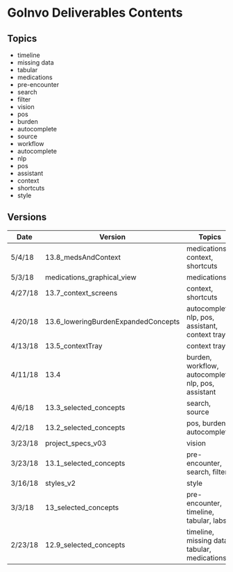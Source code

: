 # GoInvo Deliverables Contents #

## Topics ##
- timeline
- missing data 
- tabular
- medications
- pre-encounter
- search
- filter
- vision
- pos
- burden
- autocomplete
- source
- workflow
- autocomplete
- nlp
- pos
- assistant
- context
- shortcuts
- style

## Versions ##
Date | Version | Topics
-| - | -
5/4/18 | 13.8_medsAndContext | medications, context, shortcuts
5/3/18 | medications_graphical_view | medications
4/27/18 | 13.7_context_screens | context, shortcuts
4/20/18 | 13.6_loweringBurdenExpandedConcepts | autocomplete, nlp, pos, assistant, context tray
4/13/18 | 13.5_contextTray | context tray
4/11/18 | 13.4 | burden, workflow, autocomplete, nlp, pos, assistant 
4/6/18 | 13.3_selected_concepts | search, source
4/2/18 | 13.2_selected_concepts | pos, burden, autocomplete
3/23/18 | project_specs_v03 | vision
3/23/18 | 13.1_selected_concepts | pre-encounter, search, filter
3/16/18 | styles_v2 | style
3/3/18 | 13_selected_concepts | pre-encounter, timeline, tabular, labs
2/23/18 | 12.9_selected_concepts | timeline, missing data, tabular, medications